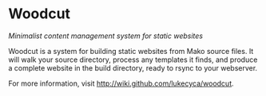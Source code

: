 # Woodcut #
*Minimalist content management system for static websites*

Woodcut is a system for building static websites from Mako source files. It will walk your source directory, process any templates it finds, and produce a complete website in the build directory, ready to rsync to your webserver.

For more information, visit <http://wiki.github.com/lukecyca/woodcut>.
